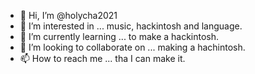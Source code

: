 - 👋 Hi, I’m @holycha2021
- 👀 I’m interested in ... music, hackintosh and language.
- 🌱 I’m currently learning ... to make a hackintosh.
- 💞️ I’m looking to collaborate on ... making a hachintosh.
- 📫 How to reach me ... tha I can make it.

<!---
holycha2021/holycha2021 is a ✨ special ✨ repository because its `README.md` (this file) appears on your GitHub profile.
You can click the Preview link to take a look at your changes.
--->
